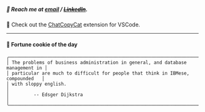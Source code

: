##### :calling: Reach me at **[email](mailto:johannes@stenmark.in)** ***/*** **[~~LinkedIn~~](https://www.linkedin.com/in/johannes-stenmark)**.
:feet: Check out the [ChatCopyCat](https://github.com/jstenmark/ChatCopyCat) extension for VSCode.

---
#### :cookie: Fortune cookie of the day
```smalltalk
╭────────────────────────────────────────────────────────────────────────────────╮
│ The problems of business administration in general, and database management in │
│ particular are much to difficult for people that think in IBMese, compounded   │
│ with sloppy english.                                                           │
│         -- Edsger Dijkstra                                                     │
╰────────────────────────────────────────────────────────────────────────────────╯
```
